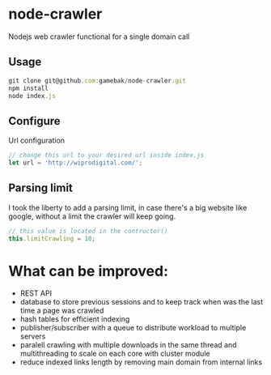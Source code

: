 # node-crawler
Nodejs web crawler functional for a single domain call

## Usage
```javascript
git clone git@github.com:gamebak/node-crawler.git
npm install
node index.js
```

## Configure
Url configuration
```javascript
// change this url to your desired url inside index.js
let url = 'http://wiprodigital.com/';

```

## Parsing limit
I took the liberty to add a parsing limit, in case there's a big website like google, without a limit the crawler will keep going.
```javascript
// this value is located in the contructor()
this.limitCrawling = 10;
```


# What can be improved:
* REST API
* database to store previous sessions and to keep track when was the last time a page was crawled
* hash tables for efficient indexing
* publisher/subscriber with a queue to distribute workload to multiple servers
* paralell crawling with multiple downloads in the same thread and multithreading to scale on each core with cluster module
* reduce indexed links length by removing main domain from internal links

